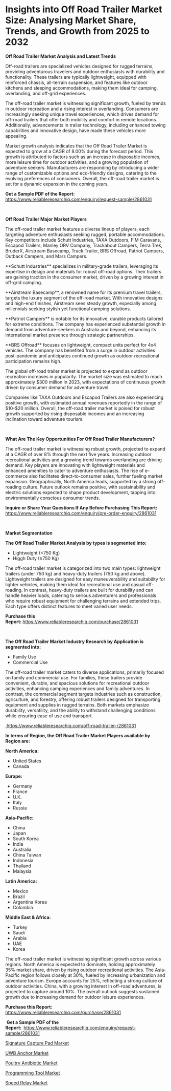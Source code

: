 <p><h1>Insights into Off Road Trailer Market Size: Analysing Market Share, Trends, and Growth from 2025 to 2032</h1></p><p><strong>Off Road Trailer Market Analysis and Latest Trends</strong></p>
<p><p>Off-road trailers are specialized vehicles designed for rugged terrains, providing adventurous travelers and outdoor enthusiasts with durability and functionality. These trailers are typically lightweight, equipped with reinforced chassis, all-terrain suspension, and features like outdoor kitchens and sleeping accommodations, making them ideal for camping, overlanding, and off-grid experiences. </p><p>The off-road trailer market is witnessing significant growth, fueled by trends in outdoor recreation and a rising interest in overlanding. Consumers are increasingly seeking unique travel experiences, which drives demand for off-road trailers that offer both mobility and comfort in remote locations. Additionally, advancements in trailer technology, including enhanced towing capabilities and innovative design, have made these vehicles more appealing.</p><p>Market growth analysis indicates that the Off Road Trailer Market is expected to grow at a CAGR of 8.00% during the forecast period. This growth is attributed to factors such as an increase in disposable incomes, more leisure time for outdoor activities, and a growing population of adventure seekers. Manufacturers are responding by introducing a wider range of customizable options and eco-friendly designs, catering to the evolving preferences of consumers. Overall, the off-road trailer market is set for a dynamic expansion in the coming years.</p></p>
<p><strong>Get a Sample PDF of the Report:&nbsp;</strong> <a href="https://www.reliableresearchiq.com/enquiry/request-sample/2861031?utm_campaign=2469&utm_medium=2&utm_source=Github&utm_content=ia&utm_term=12032025&utm_id=off-road-trailer">https://www.reliableresearchiq.com/enquiry/request-sample/2861031</a></p>
<p>&nbsp;</p>
<p><strong>Off Road Trailer Major Market Players</strong></p>
<p><p>The off-road trailer market features a diverse lineup of players, each targeting adventure enthusiasts seeking rugged, portable accommodations. Key competitors include Schutt Industries, TAXA Outdoors, FIM Caravans, Escapod Trailers, Manley ORV Company, Trackabout Campers, Terra Trek, BruderX, Airstream Basecamp, Track Trailer, BRS Offroad, Patriot Campers, Outback Campers, and Mars Campers.</p><p>**Schutt Industries** specializes in military-grade trailers, leveraging its expertise in design and materials for robust off-road options. Their trailers are gaining traction in the consumer market, driven by a growing interest in off-grid camping.</p><p>**Airstream Basecamp**, a renowned name for its premium travel trailers, targets the luxury segment of the off-road market. With innovative designs and high-end finishes, Airstream sees steady growth, especially among millennials seeking stylish yet functional camping solutions.</p><p>**Patriot Campers** is notable for its innovative, durable products tailored for extreme conditions. The company has experienced substantial growth in demand from adventure-seekers in Australia and beyond, enhancing its international market presence through strategic partnerships.</p><p>**BRS Offroad** focuses on lightweight, compact units perfect for 4x4 vehicles. The company has benefited from a surge in outdoor activities post-pandemic and anticipates continued growth as outdoor recreational participation remains high.</p><p>The global off-road trailer market is projected to expand as outdoor recreation increases in popularity. The market size was estimated to reach approximately $300 million in 2023, with expectations of continuous growth driven by consumer demand for adventure travel.</p><p>Companies like TAXA Outdoors and Escapod Trailers are also experiencing positive growth, with estimated annual revenues reportedly in the range of $10-$20 million. Overall, the off-road trailer market is poised for robust growth supported by rising disposable incomes and an increasing inclination toward adventure tourism.</p></p>
<p>&nbsp;</p>
<p><strong>What Are The Key Opportunities For Off Road Trailer Manufacturers?</strong></p>
<p><p>The off-road trailer market is witnessing robust growth, projected to expand at a CAGR of over 8% through the next five years. Increasing outdoor recreational activities and a growing trend towards overlanding are driving demand. Key players are innovating with lightweight materials and enhanced amenities to cater to adventure enthusiasts. The rise of e-commerce also facilitates direct-to-consumer sales, further fueling market expansion. Geographically, North America leads, supported by a strong off-roading culture. Future outlook remains positive, with sustainability and electric solutions expected to shape product development, tapping into environmentally conscious consumer trends.</p></p>
<p><strong>Inquire or Share Your Questions If Any Before Purchasing This Report:</strong> <a href="https://www.reliableresearchiq.com/enquiry/pre-order-enquiry/2861031?utm_campaign=2469&utm_medium=2&utm_source=Github&utm_content=ia&utm_term=12032025&utm_id=off-road-trailer">https://www.reliableresearchiq.com/enquiry/pre-order-enquiry/2861031</a></p>
<p>&nbsp;</p>
<p><strong>Market Segmentation</strong></p>
<p><strong>The Off Road Trailer Market Analysis by types is segmented into:</strong></p>
<p><ul><li>Lightweight (<750 Kg)</li><li>Higgh Duty (≥750 Kg)</li></ul></p>
<p><p>The off-road trailer market is categorized into two main types: lightweight trailers (under 750 kg) and heavy-duty trailers (750 kg and above). Lightweight trailers are designed for easy maneuverability and suitability for lighter vehicles, making them ideal for recreational use and casual off-roading. In contrast, heavy-duty trailers are built for durability and can handle heavier loads, catering to serious adventurers and professionals who require robust equipment for challenging terrains and extended trips. Each type offers distinct features to meet varied user needs.</p></p>
<p><strong>Purchase this Report:&nbsp;</strong><a href="https://www.reliableresearchiq.com/purchase/2861031?utm_campaign=2469&utm_medium=2&utm_source=Github&utm_content=ia&utm_term=12032025&utm_id=off-road-trailer">https://www.reliableresearchiq.com/purchase/2861031</a></p>
<p>&nbsp;</p>
<p><strong>The Off Road Trailer Market Industry Research by Application is segmented into:</strong></p>
<p><ul><li>Family Use</li><li>Commercial Use</li></ul></p>
<p><p>The off-road trailer market caters to diverse applications, primarily focused on family and commercial use. For families, these trailers provide convenient, durable, and spacious solutions for recreational outdoor activities, enhancing camping experiences and family adventures. In contrast, the commercial segment targets industries such as construction, agriculture, and forestry, offering robust trailers designed for transporting equipment and supplies in rugged terrains. Both markets emphasize durability, versatility, and the ability to withstand challenging conditions while ensuring ease of use and transport.</p></p>
<p><a href="https://www.reliableresearchiq.com/off-road-trailer-r2861031?utm_campaign=2469&utm_medium=2&utm_source=Github&utm_content=ia&utm_term=12032025&utm_id=off-road-trailer">&nbsp;https://www.reliableresearchiq.com/off-road-trailer-r2861031</a></p>
<p><strong>In terms of Region, the Off Road Trailer Market Players available by Region are:</strong></p>
<p>
    <p> <strong> North America: </strong>
        <ul>
            <li>United States</li>
            <li>Canada</li>
        </ul>
        </p> 
    <p> <strong> Europe: </strong>
        <ul>
            <li>Germany</li>
            <li>France</li>
            <li>U.K.</li>
            <li>Italy</li>
            <li>Russia</li>
        </ul>
        </p> 
    <p> <strong> Asia-Pacific: </strong>
        <ul>
            <li>China</li>
            <li>Japan</li>
            <li>South Korea</li>
            <li>India</li>
            <li>Australia</li>
            <li>China Taiwan</li>
            <li>Indonesia</li>
            <li>Thailand</li>
            <li>Malaysia</li>
        </ul>
        </p> 
    <p> <strong> Latin America: </strong>
        <ul>
            <li>Mexico</li>
            <li>Brazil</li>
            <li>Argentina Korea</li>
            <li>Colombia</li>
        </ul>
        </p> 
    <p> <strong> Middle East & Africa: </strong>
        <ul>
            <li>Turkey</li>
            <li>Saudi</li>
            <li>Arabia</li>
            <li>UAE</li>
            <li>Korea</li>
        </ul>
    </p>
    </p>
<p><p>The off-road trailer market is witnessing significant growth across various regions. North America is expected to dominate, holding approximately 35% market share, driven by rising outdoor recreational activities. The Asia-Pacific region follows closely at 30%, fueled by increasing urbanization and adventure tourism. Europe accounts for 25%, reflecting a strong culture of outdoor activities. China, with a growing interest in off-road adventures, is projected to capture around 10%. The overall outlook suggests sustained growth due to increasing demand for outdoor leisure experiences.</p></p>
<p><strong>Purchase this Report: </strong><a href="https://www.reliableresearchiq.com/purchase/2861031?utm_campaign=2469&utm_medium=2&utm_source=Github&utm_content=ia&utm_term=12032025&utm_id=off-road-trailer">https://www.reliableresearchiq.com/purchase/2861031</a></p>
<p>&nbsp;<strong>Get a Sample PDF of the Report:&nbsp;&nbsp;</strong><a href="https://www.reliableresearchiq.com/enquiry/request-sample/2861031?utm_campaign=2469&utm_medium=2&utm_source=Github&utm_content=ia&utm_term=12032025&utm_id=off-road-trailer">https://www.reliableresearchiq.com/enquiry/request-sample/2861031</a></p>
<p><strong></strong></p>
<p><p><a href="https://www.linkedin.com/pulse/market-dynamics-projected-growth-signature-capture-pad-qwzbf?utm_campaign=2469&utm_medium=2&utm_source=Github&utm_content=ia&utm_term=12032025&utm_id=off-road-trailer">Signature Capture Pad Market</a></p><p><a href="https://www.linkedin.com/pulse/market-study-global-uwb-anchor-2025-2032-size-revenue-growth-z7qpc?utm_campaign=2469&utm_medium=2&utm_source=Github&utm_content=ia&utm_term=12032025&utm_id=off-road-trailer">UWB Anchor Market</a></p><p><a href="https://github.com/zemonarutaep/Market-Research-Report-List-1/blob/main/poultry-antibiotic-market.md?utm_campaign=2469&utm_medium=2&utm_source=Github&utm_content=ia&utm_term=12032025&utm_id=off-road-trailer">Poultry Antibiotic Market</a></p><p><a href="https://github.com/donnypolan/Market-Research-Report-List-1/blob/main/programming-tool-market.md?utm_campaign=2469&utm_medium=2&utm_source=Github&utm_content=ia&utm_term=12032025&utm_id=off-road-trailer">Programming Tool Market</a></p><p><a href="https://www.linkedin.com/pulse/future-ready-strategic-insights-global-speed-relay-market-lcjlc?utm_campaign=2469&utm_medium=2&utm_source=Github&utm_content=ia&utm_term=12032025&utm_id=off-road-trailer">Speed Relay Market</a></p></p>